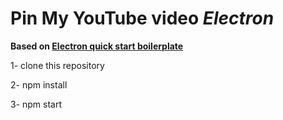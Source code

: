 # Pin My YouTube video *Electron*

**Based on [Electron quick start boilerplate](https://github.com/electron/electron-quick-start)**

 1- clone this repository

 2- npm install

 3- npm start
